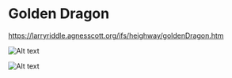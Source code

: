# Golden Dragon
https://larryriddle.agnesscott.org/ifs/heighway/goldenDragon.htm

![Alt text](dragon.jpg?raw=true "Dragon Curve")

![Alt text](dragon2.jpg?raw=true "Double Mirrored Dragon Curve")
